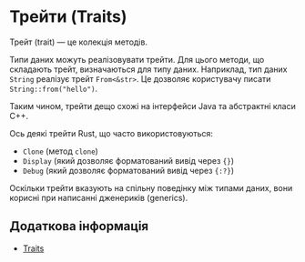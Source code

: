 # Трейти (Traits)

Трейт (trait) — це колекція методів.

Типи даних можуть реалізовувати трейти. Для цього методи, що складають трейт, визначаються для типу даних. Наприклад, тип даних `String` реалізує трейт `From<&str>`. Це дозволяє користувачу писати `String::from("hello")`.

Таким чином, трейти дещо схожі на інтерфейси Java та абстрактні класи C++.

Ось деякі трейти Rust, що часто використовуються:

- `Clone` (метод `clone`)
- `Display` (який дозволяє форматований вивід через `{}`)
- `Debug` (який дозволяє форматований вивід через `{:?}`)

Оскільки трейти вказують на спільну поведінку між типами даних, вони корисні при написанні дженериків (generics).

## Додаткова інформація

- [Traits](https://doc.rust-lang.org/book/ch10-02-traits.html)
